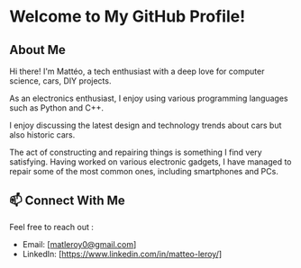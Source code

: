 # Welcome to My GitHub Profile!

## About Me
Hi there! I'm Mattéo, a tech enthusiast with a deep love for computer science, cars, DIY projects.

As an electronics enthusiast, I enjoy using various programming languages such as Python and C++. 

I enjoy discussing the latest design and technology trends about cars but also historic cars.

The act of constructing and repairing things is something I find very satisfying. Having worked on various electronic gadgets, I have managed to repair some of the most common ones, including smartphones and PCs.

## 📫 Connect With Me
Feel free to reach out :
- Email: [matleroy0@gmail.com]
- LinkedIn: [https://www.linkedin.com/in/matteo-leroy/]


